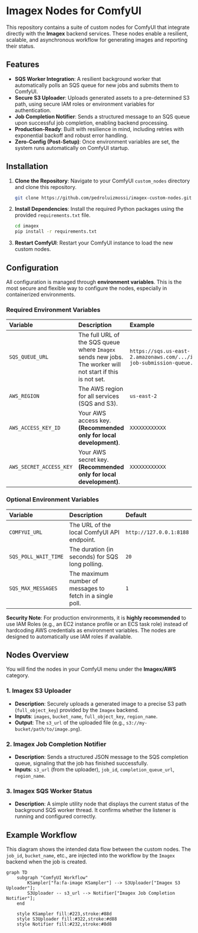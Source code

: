 # Imagex Nodes for ComfyUI

This repository contains a suite of custom nodes for ComfyUI that integrate directly with the **Imagex** backend services. These nodes enable a resilient, scalable, and asynchronous workflow for generating images and reporting their status.

## Features

-   **SQS Worker Integration**: A resilient background worker that automatically polls an SQS queue for new jobs and submits them to ComfyUI.
-   **Secure S3 Uploader**: Uploads generated assets to a pre-determined S3 path, using secure IAM roles or environment variables for authentication.
-   **Job Completion Notifier**: Sends a structured message to an SQS queue upon successful job completion, enabling backend processing.
-   **Production-Ready**: Built with resilience in mind, including retries with exponential backoff and robust error handling.
-   **Zero-Config (Post-Setup)**: Once environment variables are set, the system runs automatically on ComfyUI startup.

## Installation

1.  **Clone the Repository**:
    Navigate to your ComfyUI `custom_nodes` directory and clone this repository.
    ```bash
    git clone https://github.com/pedroluizmossi/imagex-custom-nodes.git
    ```

2.  **Install Dependencies**:
    Install the required Python packages using the provided `requirements.txt` file.
    ```bash
    cd imagex
    pip install -r requirements.txt
    ```

3.  **Restart ComfyUI**:
    Restart your ComfyUI instance to load the new custom nodes.

## Configuration

All configuration is managed through **environment variables**. This is the most secure and flexible way to configure the nodes, especially in containerized environments.

### Required Environment Variables

| Variable | Description | Example                                                                    |
| :--- | :--- |:---------------------------------------------------------------------------|
| `SQS_QUEUE_URL` | The full URL of the SQS queue where `Imagex` sends new jobs. The worker will not start if this is not set. | `https://sqs.us-east-2.amazonaws.com/.../imagex-job-submission-queue.fifo` |
| `AWS_REGION` | The AWS region for all services (SQS and S3). | `us-east-2`                                                                |
| `AWS_ACCESS_KEY_ID` | Your AWS access key. **(Recommended only for local development)**. | `XXXXXXXXXXXX`                                                     |
| `AWS_SECRET_ACCESS_KEY` | Your AWS secret key. **(Recommended only for local development)**. | `XXXXXXXXXXXX`                                                             |

### Optional Environment Variables

| Variable | Description | Default |
| :--- | :--- | :--- |
| `COMFYUI_URL` | The URL of the local ComfyUI API endpoint. | `http://127.0.0.1:8188` |
| `SQS_POLL_WAIT_TIME` | The duration (in seconds) for SQS long polling. | `20` |
| `SQS_MAX_MESSAGES` | The maximum number of messages to fetch in a single poll. | `1` |

**Security Note**: For production environments, it is **highly recommended** to use IAM Roles (e.g., an EC2 instance profile or an ECS task role) instead of hardcoding AWS credentials as environment variables. The nodes are designed to automatically use IAM roles if available.

## Nodes Overview

You will find the nodes in your ComfyUI menu under the **Imagex/AWS** category.

### 1. Imagex S3 Uploader
-   **Description**: Securely uploads a generated image to a precise S3 path (`full_object_key`) provided by the `Imagex` backend.
-   **Inputs**: `images`, `bucket_name`, `full_object_key`, `region_name`.
-   **Output**: The `s3_url` of the uploaded file (e.g., `s3://my-bucket/path/to/image.png`).

### 2. Imagex Job Completion Notifier
-   **Description**: Sends a structured JSON message to the SQS completion queue, signaling that the job has finished successfully.
-   **Inputs**: `s3_url` (from the uploader), `job_id`, `completion_queue_url`, `region_name`.

### 3. Imagex SQS Worker Status
-   **Description**: A simple utility node that displays the current status of the background SQS worker thread. It confirms whether the listener is running and configured correctly.

## Example Workflow

This diagram shows the intended data flow between the custom nodes. The `job_id`, `bucket_name`, etc., are injected into the workflow by the `Imagex` backend when the job is created.

```mermaid
graph TD
    subgraph "ComfyUI Workflow"
        KSampler["fa:fa-image KSampler"] --> S3Uploader["Imagex S3 Uploader"];
        S3Uploader -- s3_url --> Notifier["Imagex Job Completion Notifier"];
    end

    style KSampler fill:#223,stroke:#88d
    style S3Uploader fill:#322,stroke:#d88
    style Notifier fill:#232,stroke:#8d8
